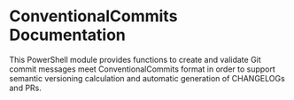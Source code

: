 # ConventionalCommits Documentation

This PowerShell module provides functions to create and validate Git commit messages meet ConventionalCommits format in order to support semantic versioning calculation and automatic generation of CHANGELOGs and PRs.

